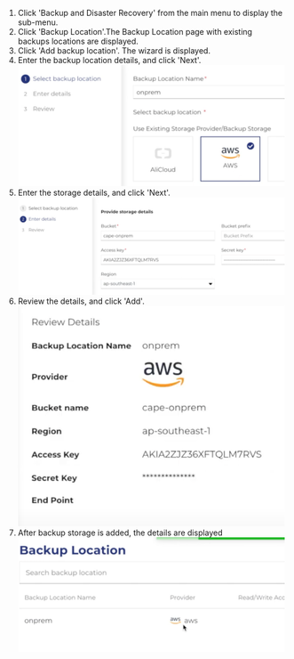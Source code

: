 

1. Click 'Backup and Disaster Recovery' from the main menu to display the sub-menu.
2. Click 'Backup Location'.The Backup Location page with existing backups locations are displayed.
3. Click 'Add backup location'. The wizard is displayed.
4. Enter the backup location details, and click 'Next'.
![SelectBackupLocation](./assets/SelectBackupLocation.png)
5. Enter the storage details, and click 'Next'.
![StorageDetails](./assets/StorageDetails.png)
6. Review the details, and click 'Add'.
![ReviewBackupLocation](./assets/ReviewBackupLocation.png)
7. After backup storage is added, the details are displayed  
![SuccessBackupLocation](./assets/SuccessBackupLocation.png)





